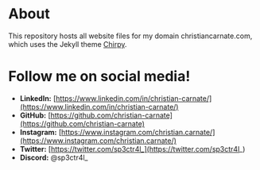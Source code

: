 # About

This repository hosts all website files for my domain christiancarnate.com, which uses the Jekyll theme [Chirpy](https://github.com/cotes2020/jekyll-theme-chirpy).

# Follow me on social media!

- **LinkedIn:** [https://www.linkedin.com/in/christian-carnate/](https://www.linkedin.com/in/christian-carnate/)
- **GitHub:** [https://github.com/christian-carnate](https://github.com/christian-carnate)
- **Instagram:** [https://www.instagram.com/christian.carnate/](https://www.instagram.com/christian.carnate/)
- **Twitter:** [https://twitter.com/sp3ctr4l_](https://twitter.com/sp3ctr4l_)
- **Discord:** @sp3ctr4l_
